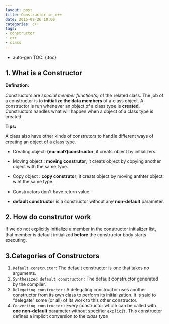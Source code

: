 ```yaml
---
layout: post
title: Constructor in c++
date: 2015-08-26 10:00
categories: c++
tags:
- constructor
- c++
- class
---
```


* auto-gen TOC:
{:toc}

## 1. What is a **Constructor**

**Defination:**

>
Constructors are *special member function(s)* of the related class. The job of a constructor is to **initialize the data members** of a class object. A constructor is run whenever an object of a class type is **created**.
Constructors handles what will happen when a object of a class type is created.

**Tips:**

>
A class also have other kinds of construtors to handle different ways of creating an object of a class type.  
- Creating object: **(normal?)constructor**, it creats object by initializers.    
- Moving object  : **moving construtor**, it creats object by copying another object with the same type.       
- Copy object    : **copy construtor**,  it creats object by moving anthter object wiht the same type.

- Constructors don't have return value.

- **default constructor** is a constructor without any **non-default** parameter.

## 2. How do construtor work

If we do not explicitly initialize a member in the constructor initializer list, that member is default initialized **before** the constructor body starts executing.

## 3.Categories of Constructors

1. `Default constructor`: The default constructor is one that takes no arguments.  
2. `Synthesized default constructor` : The default constructor generated by the compiler.  
3. `Delegating constructor` : A delegating constructor uses another constructor from its own class to perform its initialization. It is said to “delegate” some (or all) of its work to this other constructor.
4. `Converting constructor` : Every constructor which can be called with **one non-default** parameter without specifier `explicit`. This constructor defines a implicit conversion to the *class type*



